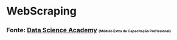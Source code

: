 <!DOCTYPE html>
<html>
<body>
  
<h1>WebScraping</h1>
<h3>Fonte: <a href="https://www.datascienceacademy.com.br/">Data Science Academy</a>
<span style="font-size:9px">(Módulo Extra de Capacitação Profissional)</span></h3>

<!-- [![Watch the video](https://i.imgur.com/vKb2F1B.png)](https://youtu.be/vt5fpE0bzSY) 
[![Demo CountPages alpha](https://share.gifyoutube.com/KzB6Gb.gif)](https://www.youtube.com/watch?v=ek1j272iAmc) -->

</body>
</html>
